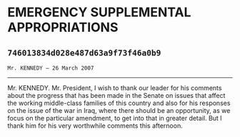 # EMERGENCY SUPPLEMENTAL APPROPRIATIONS
## `746013834d028e487d63a9f73f46a0b9`
`Mr. KENNEDY — 26 March 2007`

---


Mr. KENNEDY. Mr. President, I wish to thank our leader for his 
comments about the progress that has been made in the Senate on issues 
that affect the working middle-class families of this country and also 
for his responses on the issue of the war in Iraq, where there should 
be an opportunity, as we focus on the particular amendment, to get into 
that in greater detail. But I thank him for his very worthwhile 
comments this afternoon.
